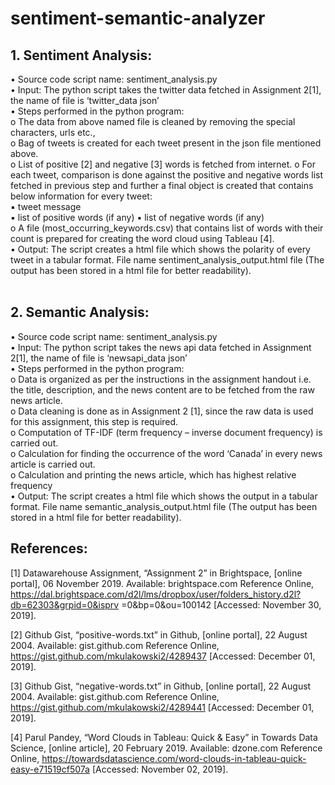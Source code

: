 # sentiment-semantic-analyzer

## 1. Sentiment Analysis:
• Source code script name: sentiment_analysis.py<br/>
• Input: The python script takes the twitter data fetched in Assignment 2[1], the name of file is ‘twitter_data json’<br/>
• Steps performed in the python program:<br/>
o The data from above named file is cleaned by removing the special characters, urls etc.,<br/>
o Bag of tweets is created for each tweet present in the json file mentioned above.<br/>
o List of positive [2] and negative [3] words is fetched from internet. o For each tweet, comparison is done against the positive and negative words list fetched in previous step and further a final object is created that contains below information for every tweet:<br/>
▪ tweet message<br/>
▪ list of positive words (if any) ▪ list of negative words (if any)<br/>
o A file (most_occurring_keywords.csv) that contains list of words with their count is prepared for creating the word cloud using Tableau [4].<br/>
• Output: The script creates a html file which shows the polarity of every tweet in a tabular format. File name sentiment_analysis_output.html file (The output has been stored in a html file for better readability).<br/><br/>

## 2. Semantic Analysis:
• Source code script name: sentiment_analysis.py<br/>
• Input: The python script takes the news api data fetched in Assignment 2[1], the name of file is ‘newsapi_data json’<br/>
• Steps performed in the python program:<br/>
o Data is organized as per the instructions in the assignment handout i.e. the title, description, and the news content are to be fetched from the raw news article.<br/>
o Data cleaning is done as in Assignment 2 [1], since the raw data is used for this assignment, this step is required.<br/>
o Computation of TF-IDF (term frequency – inverse document frequency) is carried out.<br/>
o Calculation for finding the occurrence of the word ‘Canada’ in every news article is carried out.<br/>
o Calculation and printing the news article, which has highest relative frequency<br/>
• Output: The script creates a html file which shows the output in a tabular format. File name semantic_analysis_output.html file (The output has been stored in a html file for better readability).<br/>


## References:
[1] Datawarehouse Assignment, “Assignment 2” in Brightspace, [online portal], 06 November 2019. Available: brightspace.com Reference Online, https://dal.brightspace.com/d2l/lms/dropbox/user/folders_history.d2l?db=62303&grpid=0&isprv =0&bp=0&ou=100142 [Accessed: November 30, 2019].<br/>

[2] Github Gist, “positive-words.txt” in Github, [online portal], 22 August 2004. Available: gist.github.com Reference Online, https://gist.github.com/mkulakowski2/4289437 [Accessed: December 01, 2019].<br/>

[3] Github Gist, “negative-words.txt” in Github, [online portal], 22 August 2004. Available: gist.github.com Reference Online, https://gist.github.com/mkulakowski2/4289441 [Accessed: December 01, 2019].<br/>

[4] Parul Pandey, “Word Clouds in Tableau: Quick & Easy” in Towards Data Science, [online article], 20 February 2019. Available: dzone.com Reference Online, https://towardsdatascience.com/word-clouds-in-tableau-quick-easy-e71519cf507a [Accessed: November 02, 2019].
